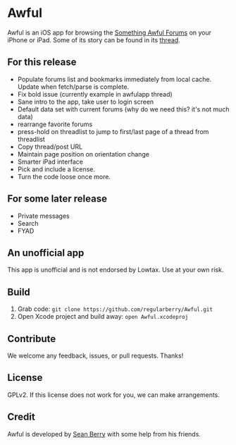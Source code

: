Awful
=====

Awful is an iOS app for browsing the [Something Awful Forums][forums] on your iPhone or iPad. Some of its story can be found in its [thread][].

[forums]: http://forums.somethingawful.com
[thread]: http://forums.somethingawful.com/showthread.php?threadid=3381510

For this release
----------------
* Populate forums list and bookmarks immediately from local cache. Update when fetch/parse is complete.
* Fix bold issue (currently example in awfulapp thread)
* Sane intro to the app, take user to login screen
* Default data set with current forums (why do we need this? it's not much data)
* rearrange favorite forums
* press-hold on threadlist to jump to first/last page of a thread from threadlist
* Copy thread/post URL
* Maintain page position on orientation change
* Smarter iPad interface
* Pick and include a license.
* Turn the code loose once more.

For some later release
----------------------
* Private messages
* Search
* FYAD

An unofficial app
-----------------

This app is unofficial and is not endorsed by Lowtax. Use at your own risk.

Build
-----

1. Grab code: `git clone https://github.com/regularberry/Awful.git`
2. Open Xcode project and build away: `open Awful.xcodeproj`

Contribute
----------

We welcome any feedback, issues, or pull requests. Thanks!

License
-------

GPLv2. If this license does not work for you, we can make arrangements.

Credit
------

Awful is developed by [Sean Berry][regularberry] with some help from his friends.

[regularberry]: https://github.com/regularberry
